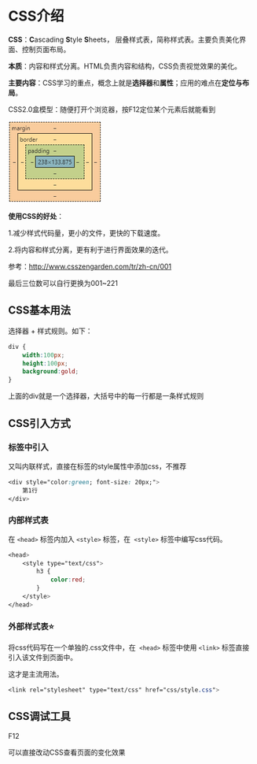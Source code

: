 # CSS介绍



**CSS**：**C**ascading **S**tyle **S**heets， 层叠样式表，简称样式表。主要负责美化界面、控制页面布局。

**本质**：内容和样式分离。HTML负责内容和结构，CSS负责视觉效果的美化。

**主要内容**：CSS学习的重点，概念上就是**选择器**和**属性**；应用的难点在**定位与布局**。

CSS2.0盒模型：随便打开个浏览器，按F12定位某个元素后就能看到

![](./images/1.CSS介绍1_盒模型示意图.png)

**使用CSS的好处**：

1.减少样式代码量，更小的文件，更快的下载速度。

2.将内容和样式分离，更有利于进行界面效果的迭代。

参考：http://www.csszengarden.com/tr/zh-cn/001

最后三位数可以自行更换为001~221



## CSS基本用法

选择器 + 样式规则。如下：

```css
div {
    width:100px;
    height:100px;
    background:gold;
}
```

上面的div就是一个选择器，大括号中的每一行都是一条样式规则

## CSS引入方式

### 标签中引入

又叫内联样式，直接在标签的style属性中添加css，不推荐

```css
<div style="color:green; font-size: 20px;">
    第1行
</div>
```

### 内部样式表

在 `<head>` 标签内加入 `<style>` 标签，在` <style>` 标签中编写css代码。

```css
<head>
    <style type="text/css"> 
        h3 {
            color:red; 
        } 
    </style>
</head>
```

### 外部样式表:star:

将css代码写在一个单独的.css文件中，在` <head>` 标签中使用 `<link>` 标签直接引入该文件到页面中。

这才是主流用法。

```css
<link rel="stylesheet" type="text/css" href="css/style.css">
```

## CSS调试工具

F12

可以直接改动CSS查看页面的变化效果